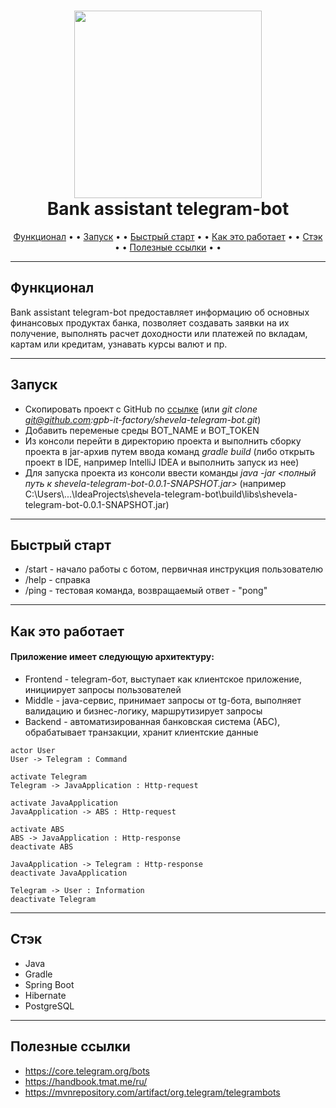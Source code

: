 <h1 align="center">
  <a><img src="https://thumbs.dreamstime.com/b/%D0%B7%D0%B5%D0%BB%D0%B5%D0%BD%D1%8B%D0%B9-%D1%80%D0%BE%D0%B1%D0%BE%D1%82-%D0%B8%D0%BB%D0%BB%D1%8E%D1%81%D1%82%D1%80%D0%B0%D1%86%D0%B8%D1%8F-d-124238087.jpg" width="300"></a>
  <br>
  Bank assistant telegram-bot
  <br>
</h1>

<p align="center">
  <a href="#Функционал">Функционал</a> • • 
  <a href="#Запуск">Запуск</a> • • 
  <a href="#Быстрый-старт">Быстрый старт</a> • • 
  <a href="#Как-это-работает">Как это работает</a> • • 
  <a href="#Стэк">Стэк</a> • • 
  <a href="#Полезные-ссылки">Полезные ссылки</a> • • 
</p>

---

## Функционал

Bank assistant telegram-bot предоставляет информацию об основных финансовых продуктах банка, позволяет создавать заявки на их получение, выполнять расчет доходности или платежей по вкладам, картам или кредитам, узнавать курсы валют и пр.

---

## Запуск

* Скопировать проект с GitHub по [ссылке](https://github.com/gpb-it-factory/shevela-telegram-bot) (или _git clone git@github.com:gpb-it-factory/shevela-telegram-bot.git_)
* Добавить переменые среды BOT_NAME и BOT_TOKEN
* Из консоли перейти в директорию проекта и выполнить сборку проекта в jar-архив путем ввода команд _gradle build_ (либо открыть проект в IDE, например IntelliJ IDEA и выполнить запуск из нее)
* Для запуска проекта из консоли ввести команды _java -jar <полный путь к shevela-telegram-bot-0.0.1-SNAPSHOT.jar>_ (например C:\Users\\...\IdeaProjects\shevela-telegram-bot\build\libs\shevela-telegram-bot-0.0.1-SNAPSHOT.jar)

---

## Быстрый старт
* /start - начало работы с ботом, первичная инструкция пользователю
* /help - справка
* /ping - тестовая команда, возвращаемый ответ - "pong"

---

## Как это работает

#### Приложение имеет следующую архитектуру:
* Frontend - telegram-бот, выступает как клиентское приложение, инициирует запросы пользователей
* Middle - java-сервис, принимает запросы от tg-бота, выполняет валидацию и бизнес-логику, маршрутизирует запросы
* Backend - автоматизированная банковская система (АБС), обрабатывает транзакции, хранит клиентские данные

```plantuml
actor User
User -> Telegram : Command

activate Telegram
Telegram -> JavaApplication : Http-request

activate JavaApplication
JavaApplication -> ABS : Http-request

activate ABS
ABS -> JavaApplication : Http-response
deactivate ABS

JavaApplication -> Telegram : Http-response
deactivate JavaApplication

Telegram -> User : Information
deactivate Telegram
```

---

## Стэк
* Java
* Gradle
* Spring Boot
* Hibernate
* PostgreSQL

---


## Полезные ссылки

* <https://core.telegram.org/bots>
* <https://handbook.tmat.me/ru/>
* <https://mvnrepository.com/artifact/org.telegram/telegrambots>